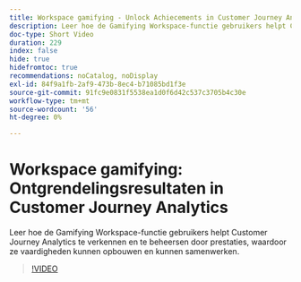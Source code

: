 ```yaml
---
title: Workspace gamifying - Unlock Achiecements in Customer Journey Analytics
description: Leer hoe de Gamifying Workspace-functie gebruikers helpt Customer Journey Analytics te verkennen en te beheersen door prestaties, waardoor ze vaardigheden kunnen opbouwen en kunnen samenwerken.
doc-type: Short Video
duration: 229
index: false
hide: true
hidefromtoc: true
recommendations: noCatalog, noDisplay
exl-id: 84f9a1fb-2af9-473b-8ec4-b71085bd1f3e
source-git-commit: 91fc9e0831f5538ea1d0f6d42c537c3705b4c30e
workflow-type: tm+mt
source-wordcount: '56'
ht-degree: 0%

---
```


# Workspace gamifying: Ontgrendelingsresultaten in Customer Journey Analytics

Leer hoe de Gamifying Workspace-functie gebruikers helpt Customer Journey Analytics te verkennen en te beheersen door prestaties, waardoor ze vaardigheden kunnen opbouwen en kunnen samenwerken.

<!-- 72_S102_3442449_228_gamifying-workspace-unlock-achievements-in-customer-journey-analytics -->
>[!VIDEO](https://video.tv.adobe.com/v/3458360/?learn=on&enablevpops=true)
